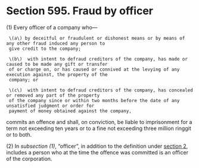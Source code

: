 # Section 595. Fraud by officer

\(1\) Every officer of a company who—

     \(a\) by deceitful or fraudulent or dishonest means or by means of any other fraud induced any person to   
     give credit to the company;

     \(b\)  with intent to defraud creditors of the company, has made or caused to be made any gift or transfer        
     of or charge on, or has caused or connived at the levying of any execution against, the property of the        
     company; or

     \(c\)  with intent to defraud creditors of the company, has concealed or removed any part of the property        
     of the company since or within two months before the date of any unsatisfied judgment or order for        
     payment of money obtained against the company,

commits an offence and shall, on conviction, be liable to imprisonment for a term not exceeding ten years or to a fine not exceeding three million ringgit or to both.

\(2\) In _subsection \(1\)_, “officer”, in addition to the definition under [section 2](../../../part-1-preliminary/section-2-interpretation.md), includes a person who at the time the offence was committed is an officer of the corporation.

